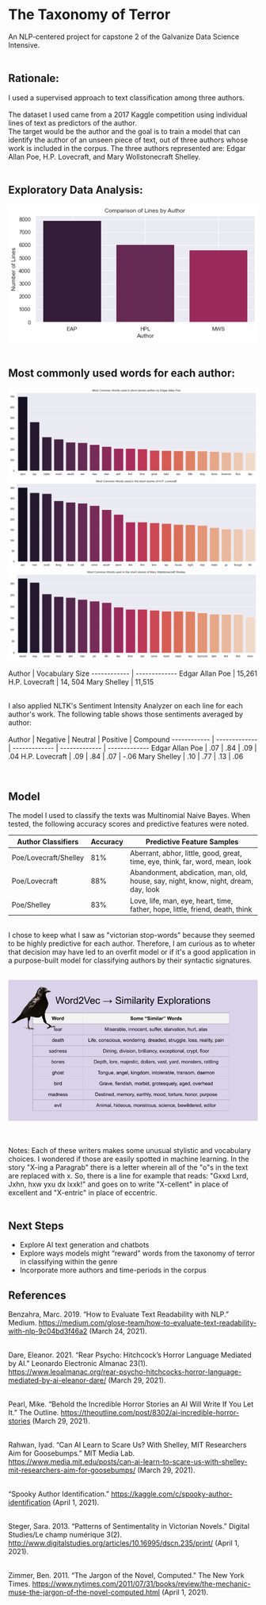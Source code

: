 # The Taxonomy of Terror
An NLP-centered project for capstone 2 of the Galvanize Data Science Intensive.<br><br>
## Rationale:


I used a supervised approach to text classification among three authors.<br><br>
The dataset I used came from a 2017 Kaggle competition using individual lines of text as predictors of the author. <br> The target would be the author and the goal is to train a model that can identify the author of an unseen piece of text, out of three authors whose work is included in the corpus. 
The three authors represented are: Edgar Allan Poe, H.P. Lovecraft, and Mary Wollstonecraft Shelley. 
<br><br>
## Exploratory Data Analysis:<br>
![Line Distribution](/images/lines_by_author.png)
<br><br>

## Most commonly used words for each author:
![Poe Words](/images/poe_words.png)
![Lovecraft Words](/images/lovecraft_words.png)
![Shelley Words](/images/shelley_words.png)
<br><br>
Author | Vocabulary Size
------------ | -------------
Edgar Allan Poe | 15,261
H.P. Lovecraft | 14, 504
Mary Shelley | 11,515
<br><br>

I also applied NLTK's Sentiment Intensity Analyzer on each line for each author's work. The following table shows those sentiments averaged by author: <br><br>
Author | Negative | Neutral | Positive | Compound
------------ | ------------- | ------------- | ------------- | ------------- 
Edgar Allan Poe | .07 | .84 | .09 | .04
H.P. Lovecraft | .09 | .84 | .07 | -.06
Mary Shelley | .10 | .77 | .13 | .06

<br>

## Model

The model I used to classify the texts was Multinomial Naive Bayes. When tested, the following accuracy scores and predictive features were noted. 

Author Classifiers | Accuracy | Predictive Feature Samples
------ | ----------| --------
Poe/Lovecraft/Shelley | 81% | Aberrant, abhor, little, good, great, time, eye, think, far, word, mean, look
Poe/Lovecraft | 88% | Abandonment, abdication, man, old, house, say, night, know, night, dream, day, look
Poe/Shelley | 83% | Love, life, man, eye, heart, time, father, hope, little, friend, death, think

<br>
I chose to keep what I saw as "victorian stop-words" because they seemed to be highly predictive for each author. Therefore, I am curious as to wheter that decision may have led to an overfit model or if it's a good application in a purpose-built model for classifying authors by their syntactic signatures. 
<br><br>

![Word2Vec Similarities](/images/wordvecs.png)

<br><br>
Notes: Each of these writers makes some unusual stylistic and vocabulary choices. I wondered if those are easily spotted in machine learning. In the story "X-ing a Paragrab" there is a letter wherein all of the "o"s in the text are replaced with x. So, there is a line for example that reads: "Gxxd Lxrd, Jxhn, hxw yxu dx lxxk!" and goes on to write "X-cellent" in place of excellent and "X-entric" in place of eccentric.  
<br>

## Next Steps
- Explore AI text generation and chatbots
- Explore ways models might “reward” words from the taxonomy of terror in classifying within the genre
- Incorporate more authors and time-periods in the corpus


## References 
Benzahra, Marc. 2019. “How to Evaluate Text Readability with NLP.” Medium. https://medium.com/glose-team/how-to-evaluate-text-readability-with-nlp-9c04bd3f46a2 (March 24, 2021). <br><br>

Dare, Eleanor. 2021. “Rear Psycho: Hitchcock’s Horror Language Mediated by AI.” Leonardo Electronic Almanac 23(1). https://www.leoalmanac.org/rear-psycho-hitchcocks-horror-language-mediated-by-ai-eleanor-dare/ (March 29, 2021).<br><br>


Pearl, Mike. “Behold the Incredible Horror Stories an AI Will Write If You Let It.” The Outline. https://theoutline.com/post/8302/ai-incredible-horror-stories (March 29, 2021). <br><br>

Rahwan, Iyad. “Can AI Learn to Scare Us? With Shelley, MIT Researchers Aim for Goosebumps.” MIT Media Lab. https://www.media.mit.edu/posts/can-ai-learn-to-scare-us-with-shelley-mit-researchers-aim-for-goosebumps/ (March 29, 2021). <br><br>

“Spooky Author Identification.” https://kaggle.com/c/spooky-author-identification (April 1, 2021). <br><br>

Steger, Sara. 2013. “Patterns of Sentimentality in Victorian Novels.” Digital Studies/Le champ numérique 3(2). http://www.digitalstudies.org/articles/10.16995/dscn.235/print/ (April 1, 2021). <br><br>

Zimmer, Ben. 2011. “The Jargon of the Novel, Computed.” The New York Times. https://www.nytimes.com/2011/07/31/books/review/the-mechanic-muse-the-jargon-of-the-novel-computed.html (April 1, 2021).
